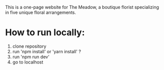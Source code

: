 This is a one-page website for The Meadow, a boutique florist specializing in five unique floral arrangements.

# How to run locally:
1. clone repository
2. run 'npm install' or 'yarn install' ?
3. run 'npm run dev'
4. go to localhost
